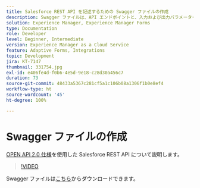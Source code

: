 ```yaml
---
title: Salesforce REST API を記述するための Swagger ファイルの作成
description: Swagger ファイルは、API エンドポイントと、入力および出力パラメーターを定義します。
solution: Experience Manager, Experience Manager Forms
type: Documentation
role: Developer
level: Beginner, Intermediate
version: Experience Manager as a Cloud Service
feature: Adaptive Forms, Integrations
topic: Development
jira: KT-7147
thumbnail: 331754.jpg
exl-id: e406fe4d-f0b6-4e5d-9e18-c28d30a456c7
duration: 73
source-git-commit: 48433a5367c281cf5a1c106b08a1306f1b0e8ef4
workflow-type: ht
source-wordcount: '45'
ht-degree: 100%

---
```


# Swagger ファイルの作成

[OPEN API 2.0 仕様](https://swagger.io/docs/specification/2-0/basic-structure/)を使用した Salesforce REST API について説明します。

>[!VIDEO](https://video.tv.adobe.com/v/331754?quality=12&learn=on)

Swagger ファイルは[こちら](assets/sfdc-rest-swagger.zip)からダウンロードできます。 
